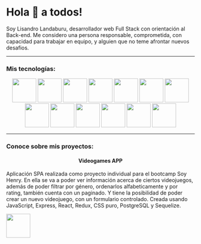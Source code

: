 <h1>Hola 👋 a todos!</h1>
<p>Soy Lisandro Landaburu, desarrollador web Full Stack con orientación al Back-end. Me considero una persona responsable, comprometida, con capacidad para trabajar en equipo, y alguien que no teme afrontar nuevos desafios.</p>
<hr>
<h3>Mis tecnologías:</h3>
<p align="center">
<img src="https://cdn.jsdelivr.net/gh/devicons/devicon/icons/html5/html5-original-wordmark.svg" style="height: 4rem"/>
<img src="https://cdn.jsdelivr.net/gh/devicons/devicon/icons/css3/css3-original-wordmark.svg" style="height: 4rem"/>
<img src="https://cdn.jsdelivr.net/gh/devicons/devicon/icons/javascript/javascript-plain.svg" style="height: 4rem"/>
<img src="https://cdn.jsdelivr.net/gh/devicons/devicon/icons/nodejs/nodejs-original.svg" style="height: 4rem"/>
<img src="https://cdn.jsdelivr.net/gh/devicons/devicon/icons/express/express-original-wordmark.svg" style="height: 4rem"/>
<img src="https://cdn.jsdelivr.net/gh/devicons/devicon/icons/react/react-original.svg" style="height: 4rem"/>
<img src="https://cdn.jsdelivr.net/gh/devicons/devicon/icons/redux/redux-original.svg" style="height: 4rem"/>
<img src="https://cdn.jsdelivr.net/gh/devicons/devicon/icons/postgresql/postgresql-plain-wordmark.svg" style="height: 4rem"/>
<img src="https://cdn.jsdelivr.net/gh/devicons/devicon/icons/sequelize/sequelize-original.svg" style="height: 4rem"/>
<img src="https://cdn.jsdelivr.net/gh/devicons/devicon/icons/mysql/mysql-original-wordmark.svg" style="height: 4rem"/>          
<img src="https://cdn.jsdelivr.net/gh/devicons/devicon/icons/mongodb/mongodb-original.svg" style="height: 4rem" />
<img src="https://cdn.jsdelivr.net/gh/devicons/devicon/icons/git/git-plain.svg" style="height: 4rem"/>
<img src="https://cdn.jsdelivr.net/gh/devicons/devicon/icons/github/github-original.svg" style="height: 4rem"/>
</p>
<hr>
<h3>Conoce sobre mis proyectos:</h3>
<h4 align="center">Videogames APP</h4>
<p>Aplicación SPA realizada como proyecto individual para el bootcamp Soy Henry. En ella se va a poder ver información acerca de ciertos videojuegos, además de poder filtrar por género, ordenarlos alfabeticamente y por rating, también cuenta con un paginado. Y tiene la posibilidad de poder crear un nuevo videojuego, con un formulario controlado. Creada usando JavaScript, Express, React, Redux, CSS puro, PostgreSQL y Sequelize.</p>
<img src="https://cdn.jsdelivr.net/gh/devicons/devicon/icons/mysql/mysql-original-wordmark.svg" style="height: 4rem"/>
